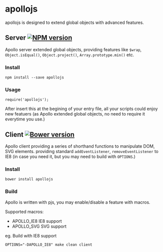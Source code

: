 # apollojs

apollojs is designed to extend global objects with advanced features.

## Server [![NPM version](https://badge.fury.io/js/apollojs.png)](http://badge.fury.io/js/apollojs)

Apollo server extended global objects, providing features like `$wrap`,
`Object.isEqual()`, `Object.project()`, `Array.prototype.min()` etc.

### Install

    npm install --save apollojs

### Usage

    require('apollojs');

After insert this at the begining of your entry file, all your scripts could
enjoy new featuers (as Apollo extended global objects, no need to require it
everytime you use.)

## Client [![Bower version](https://badge.fury.io/bo/apollojs.png)](http://badge.fury.io/bo/apollojs)

Apollo client providing a series of shorthand functions to manipulate DOM, SVG
elements. providing standard `addEventListener`, `removeEventListener` to IE8
(in case you need it, but you may need to build with `OPTIONS`.)

### Install

    bower install apollojs

### Build

Apollo is written with pjs, you may enable/disable a feature with macros.

Supported macros:

- APOLLO_IE8 IE8 support
- APOLLO_SVG SVG support

eg. Build with IE8 support

    OPTIONS="-DAPOLLO_IE8" make clean client
